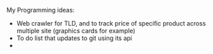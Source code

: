 My Programming ideas:

- Web crawler for TLD, and to track price of specific product across multiple site (graphics cards for example)
- To do list that updates to git using its api
- 
